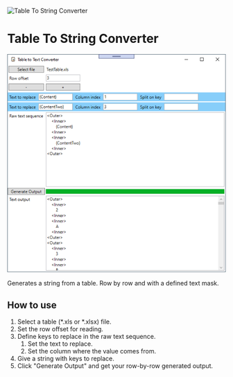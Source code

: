 ![Table To String Converter](https://github.com/Enlooo/TableToStringConverter/blob/develop/TableToStringConverter/icons8-umfrage-100.ico "Table To String Converter Icon")

# Table To String Converter
![Table To String Converter](https://github.com/Enlooo/TableToStringConverter/blob/develop/TableToTextConverter.png "Table To String Converter Screenshot")

Generates a string from a table. Row by row and with a defined text mask.

## How to use
1. Select a table (*.xls or *.xlsx) file.
2. Set the row offset for reading.
3. Define keys to replace in the raw text sequence.
   1. Set the text to replace.
   2. Set the column where the value comes from.
4. Give a string with keys to replace.
5. Click "Generate Output" and get your row-by-row generated output.
